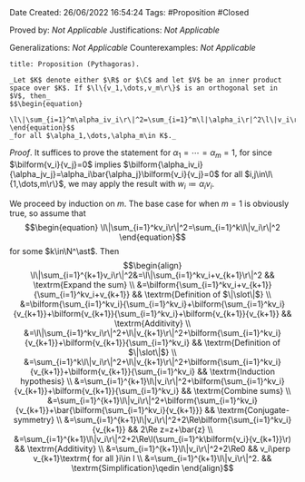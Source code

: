 <br />
<br />

Date Created: 26/06/2022 16:54:24
Tags: #Proposition #Closed

Proved by: _Not Applicable_
Justifications: _Not Applicable_

Generalizations: _Not Applicable_
Counterexamples: _Not Applicable_

``` ad-Proposition
title: Proposition (Pythagoras).

_Let $K$ denote either $\R$ or $\C$ and let $V$ be an inner product space over $K$. If $\l\{v_1,\dots,v_m\r\}$ is an orthogonal set in $V$, then_
$$\begin{equation}
    \l\|\sum_{i=1}^m\alpha_iv_i\r\|^2=\sum_{i=1}^m\l|\alpha_i\r|^2\l\|v_i\r\|^2
\end{equation}$$
_for all $\alpha_1,\dots,\alpha_m\in K$._

```

_Proof_. It suffices to prove the statement for $\alpha_1=\cdots=\alpha_m=1$, for since $\bilform{v_i}{v_j}=0$ implies $\bilform{\alpha_iv_i}{\alpha_jv_j}=\alpha_i\bar{\alpha_j}\bilform{v_i}{v_j}=0$ for all $i,j\in\l\{1,\dots,m\r\}$, we may apply the result with $w_i\coloneqq\alpha_i v_i$.

We proceed by induction on $m$. The base case for when $m=1$ is obviously true, so assume that
$$\begin{equation}
    \l\|\sum_{i=1}^kv_i\r\|^2=\sum_{i=1}^k\l\|v_i\r\|^2
\end{equation}$$
for some $k\in\N^\ast$. Then
$$\begin{align}
    \l\|\sum_{i=1}^{k+1}v_i\r\|^2&=\l\|\sum_{i=1}^kv_i+v_{k+1}\r\|^2 && \textrm{Expand the sum} \\
    &=\bilform{\sum_{i=1}^kv_i+v_{k+1}}{\sum_{i=1}^kv_i+v_{k+1}} && \textrm{Definition of $\|\slot\|$} \\
    &=\bilform{\sum_{i=1}^kv_i}{\sum_{i=1}^kv_i}+\bilform{\sum_{i=1}^kv_i}{v_{k+1}}+\bilform{v_{k+1}}{\sum_{i=1}^kv_i}+\bilform{v_{k+1}}{v_{k+1}} && \textrm{Additivity} \\
    &=\l\|\sum_{i=1}^kv_i\r\|^2+\l\|v_{k+1}\r\|^2+\bilform{\sum_{i=1}^kv_i}{v_{k+1}}+\bilform{v_{k+1}}{\sum_{i=1}^kv_i} && \textrm{Definition of $\|\slot\|$} \\
    &=\sum_{i=1}^k\l\|v_i\r\|^2+\l\|v_{k+1}\r\|^2+\bilform{\sum_{i=1}^kv_i}{v_{k+1}}+\bilform{v_{k+1}}{\sum_{i=1}^kv_i} && \textrm{Induction hypothesis} \\
    &=\sum_{i=1}^{k+1}\l\|v_i\r\|^2+\bilform{\sum_{i=1}^kv_i}{v_{k+1}}+\bilform{v_{k+1}}{\sum_{i=1}^kv_i} && \textrm{Combine sums} \\
    &=\sum_{i=1}^{k+1}\l\|v_i\r\|^2+\bilform{\sum_{i=1}^kv_i}{v_{k+1}}+\bar{\bilform{\sum_{i=1}^kv_i}{v_{k+1}}} && \textrm{Conjugate-symmetry} \\
    &=\sum_{i=1}^{k+1}\l\|v_i\r\|^2+2\Re\bilform{\sum_{i=1}^kv_i}{v_{k+1}} && 2\Re z=z+\bar{z} \\
    &=\sum_{i=1}^{k+1}\l\|v_i\r\|^2+2\Re\l(\sum_{i=1}^k\bilform{v_i}{v_{k+1}}\r) && \textrm{Additivity} \\
    &=\sum_{i=1}^{k+1}\l\|v_i\r\|^2+2\Re0 && v_i\perp v_{k+1}\textrm{ for all }i\in I \\
    &=\sum_{i=1}^{k+1}\l\|v_i\r\|^2. && \textrm{Simplification}\qedin
\end{align}$$
